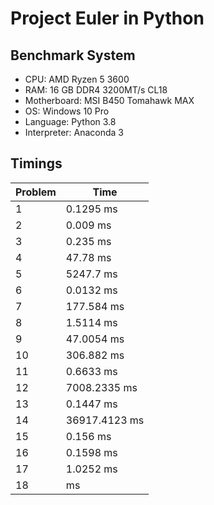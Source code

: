 # Project Euler in Python

## Benchmark System
- CPU: AMD Ryzen 5 3600
- RAM: 16 GB DDR4 3200MT/s CL18
- Motherboard: MSI B450 Tomahawk MAX
- OS: Windows 10 Pro
- Language: Python 3.8
- Interpreter: Anaconda 3

## Timings
Problem | Time
--- | ---
1 | 0.1295 ms
2 | 0.009 ms
3 | 0.235 ms
4 | 47.78 ms
5 | 5247.7 ms
6 | 0.0132 ms
7 | 177.584 ms
8 | 1.5114 ms
9 | 47.0054 ms
10 | 306.882 ms
11 | 0.6633 ms
12 | 7008.2335 ms
13 | 0.1447 ms
14 | 36917.4123 ms
15 | 0.156 ms
16 | 0.1598 ms
17 | 1.0252 ms
18 | ms

